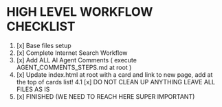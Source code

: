 # HIGH LEVEL WORKFLOW CHECKLIST

1. [x] Base files setup
2. [x] Complete Internet Search Workflow
3. [x] Add ALL AI Agent Comments ( execute AGENT_COMMENTS_STEPS.md at root )
4. [x] Update index.html at root with a card and link to new page, add at the top of cards list!
4.1 [x] DO NOT CLEAN UP ANYTHING LEAVE ALL FILES AS IS
5. [x] FINISHED (WE NEED TO REACH HERE SUPER IMPORTANT)
